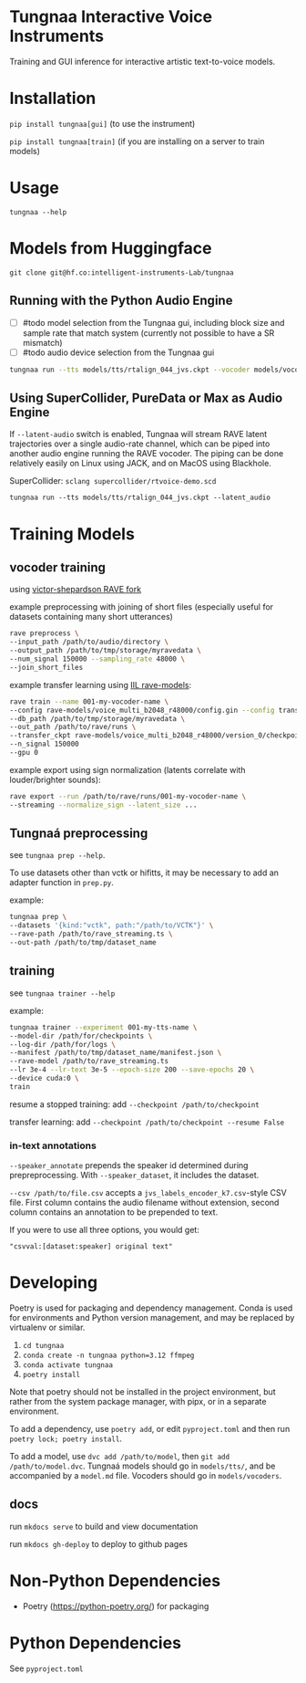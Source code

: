 # Tungnaa Interactive Voice Instruments

Training and GUI inference for interactive artistic text-to-voice models.

# Installation

`pip install tungnaa[gui]` (to use the instrument)

`pip install tungnaa[train]` (if you are installing on a server to train models)

# Usage

`tungnaa --help`

# Models from Huggingface

`git clone git@hf.co:intelligent-instruments-Lab/tungnaa`

## Running with the Python Audio Engine

- [ ] #todo model selection from the Tungnaa gui, including block size and sample rate that match system (currently not possible to have a SR mismatch)
- [ ] #todo audio device selection from the Tungnaa gui

```bash
tungnaa run --tts models/tts/rtalign_044_jvs.ckpt --vocoder models/vocoder/rave3-jvs-warm200k-lobeta_c052f53b23_streaming.ts --audio-out default
```

## Using SuperCollider, PureData or Max as Audio Engine

If `--latent-audio` switch is enabled, Tungnaa will stream RAVE latent trajectories over a single audio-rate channel, which can be piped into another audio engine running the RAVE vocoder. The piping can be done relatively easily on Linux using JACK, and on MacOS using Blackhole.

SuperCollider:
`sclang supercollider/rtvoice-demo.scd` 

```
tungnaa run --tts models/tts/rtalign_044_jvs.ckpt --latent_audio
```

# Training Models

## vocoder training

using [victor-shepardson RAVE fork](https://github.com/victor-shepardson/RAVE) 

example preprocessing with joining of short files (especially useful for datasets containing many short utterances) 

```bash
rave preprocess \
--input_path /path/to/audio/directory \
--output_path /path/to/tmp/storage/myravedata \
--num_signal 150000 --sampling_rate 48000 \
--join_short_files
```

example transfer learning using [IIL rave-models](https://huggingface.co/Intelligent-Instruments-Lab/rave-models):

```bash
rave train --name 001-my-vocoder-name \
--config rave-models/voice_multi_b2048_r48000/config.gin --config transfer \
--db_path /path/to/tmp/storage/myravedata \
--out_path /path/to/rave/runs \
--transfer_ckpt rave-models/voice_multi_b2048_r48000/version_0/checkpoints/last.ckpt \
--n_signal 150000
--gpu 0
```

example export using sign normalization (latents correlate with louder/brighter sounds):

```bash
rave export --run /path/to/rave/runs/001-my-vocoder-name \
--streaming --normalize_sign --latent_size ...
```

## Tungnaá preprocessing

see `tungnaa prep --help`.

To use datasets other than vctk or hifitts, it may be necessary to add an adapter function in `prep.py`.

example:
```bash
tungnaa prep \
--datasets '{kind:"vctk", path:"/path/to/VCTK"}' \
--rave-path /path/to/rave_streaming.ts \
--out-path /path/to/tmp/dataset_name
```

## training

see `tungnaa trainer --help`

example:
```bash
tungnaa trainer --experiment 001-my-tts-name \
--model-dir /path/for/checkpoints \
--log-dir /path/for/logs \
--manifest /path/to/tmp/dataset_name/manifest.json \
--rave-model /path/to/rave_streaming.ts 
--lr 3e-4 --lr-text 3e-5 --epoch-size 200 --save-epochs 20 \
--device cuda:0 \
train 
```

resume a stopped training: add `--checkpoint /path/to/checkpoint`

transfer learning: add `--checkpoint /path/to/checkpoint --resume False`

### in-text annotations

`--speaker_annotate` prepends the speaker id determined during prepreprocessing. With `--speaker_dataset`, it includes the dataset.

`--csv /path/to/file.csv` accepts a `jvs_labels_encoder_k7.csv`-style CSV file. First column contains the audio filename without extension, second column contains an annotation to be prepended to text.

If you were to use all three options, you would get:

`"csvval:[dataset:speaker] original text"`

# Developing

Poetry is used for packaging and dependency management. Conda is used for environments and Python version management, and may be replaced by virtualenv or similar.

1. `cd tungnaa`
2. `conda create -n tungnaa python=3.12 ffmpeg`
3. `conda activate tungnaa`
4. `poetry install`

Note that poetry should not be installed in the project environment, but rather from the system package manager, with pipx, or in a separate environment.

To add a dependency, use `poetry add`, or edit `pyproject.toml` and then run `poetry lock; poetry install`.

To add a model, use `dvc add /path/to/model`, then `git add /path/to/model.dvc`. Tungnaá models should go in `models/tts/`, and be accompanied by a `model.md` file. Vocoders should go in `models/vocoders`.

## docs

run `mkdocs serve` to build and view documentation

run `mkdocs gh-deploy` to deploy to github pages

# Non-Python Dependencies

- Poetry (https://python-poetry.org/) for packaging

# Python Dependencies

See `pyproject.toml`
